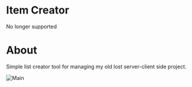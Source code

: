 # Item Creator
No longer supported
# About
Simple list creator tool for managing my old lost server-client side project.

![Main](http://nirray.bplaced.net/Download/Github/creator.PNG)
